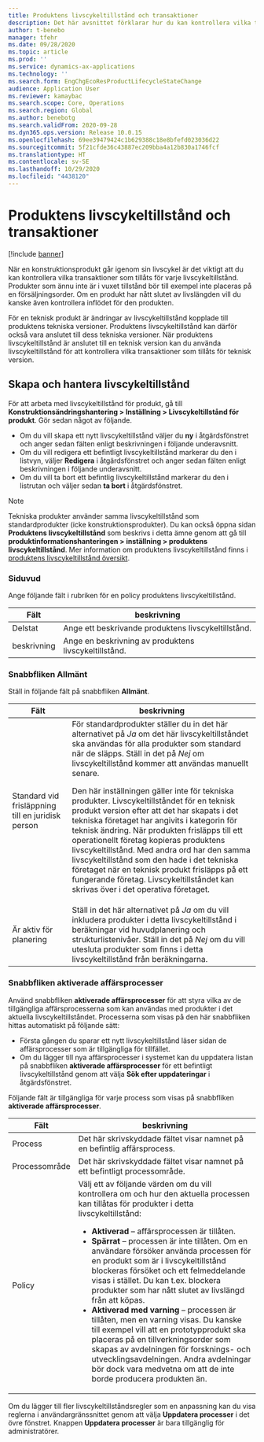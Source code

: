 ```yaml
---
title: Produktens livscykeltillstånd och transaktioner
description: Det här avsnittet förklarar hur du kan kontrollera vilka transaktioner som är tillåtna för varje livscykeltillstånd när en teknisk produkt går igenom dess livscykel.
author: t-benebo
manager: tfehr
ms.date: 09/28/2020
ms.topic: article
ms.prod: ''
ms.service: dynamics-ax-applications
ms.technology: ''
ms.search.form: EngChgEcoResProductLifecycleStateChange
audience: Application User
ms.reviewer: kamaybac
ms.search.scope: Core, Operations
ms.search.region: Global
ms.author: benebotg
ms.search.validFrom: 2020-09-28
ms.dyn365.ops.version: Release 10.0.15
ms.openlocfilehash: 69ee39479424c1b629388c18e8bfefd023036d22
ms.sourcegitcommit: 5f21cfde36c43887ec209bba4a12b830a1746fcf
ms.translationtype: HT
ms.contentlocale: sv-SE
ms.lasthandoff: 10/29/2020
ms.locfileid: "4438120"
---
```

# <a name="product-lifecycle-states-and-transactions"></a>Produktens livscykeltillstånd och transaktioner

[!include [banner](../includes/banner.md)]

När en konstruktionsprodukt går igenom sin livscykel är det viktigt att du kan kontrollera vilka transaktioner som tillåts för varje livscykeltillstånd. Produkter som ännu inte är i vuxet tillstånd bör till exempel inte placeras på en försäljningsorder. Om en produkt har nått slutet av livslängden vill du kanske även kontrollera inflödet för den produkten.

För en teknisk produkt är ändringar av livscykeltillstånd kopplade till produktens tekniska versioner. Produktens livscykeltillstånd kan därför också vara anslutet till dess tekniska versioner. När produktens livscykeltillstånd är anslutet till en teknisk version kan du använda livscykeltillstånd för att kontrollera vilka transaktioner som tillåts för teknisk version.

## <a name="create-and-manage-product-lifecycle-states"></a>Skapa och hantera livscykeltillstånd

För att arbeta med livscykeltillstånd för produkt, gå till **Konstruktionsändringshantering \> Inställning \> Livscykeltillstånd för produkt**. Gör sedan något av följande.

- Om du vill skapa ett nytt livscykeltillstånd väljer du **ny** i åtgärdsfönstret och anger sedan fälten enligt beskrivningen i följande underavsnitt.
- Om du vill redigera ett befintligt livscykeltillstånd markerar du den i listvyn, väljer **Redigera** i åtgärdsfönstret och anger sedan fälten enligt beskrivningen i följande underavsnitt.
- Om du vill ta bort ett befintlig livscykeltillstånd markerar du den i listrutan och väljer sedan **ta bort** i åtgärdsfönstret.

> [!NOTE]
> Tekniska produkter använder samma livscykeltillstånd som standardprodukter (icke konstruktionsprodukter). Du kan också öppna sidan **Produktens livscykeltillstånd** som beskrivs i detta ämne genom att gå till **produktinformationshanteringen \> inställning \> produktens livscykeltillstånd**. Mer information om produktens livscykeltillstånd finns i [produktens livscykeltillstånd översikt](../pim/product-lifecycle.md).

### <a name="header"></a>Siduvud

Ange följande fält i rubriken för en policy produktens livscykeltillstånd.

| Fält | beskrivning |
|---|---|
| Delstat | Ange ett beskrivande produktens livscykeltillstånd. |
| beskrivning | Ange en beskrivning av produktens livscykeltillstånd. |

### <a name="general-fasttab"></a>Snabbfliken Allmänt

Ställ in följande fält på snabbfliken **Allmänt**.

| Fält | beskrivning |
|---|---|
| Standard vid frisläppning till en juridisk person | För standardprodukter ställer du in det här alternativet på *Ja* om det här livscykeltillståndet ska användas för alla produkter som standard när de släpps. Ställ in det på *Nej* om livscykeltillstånd kommer att användas manuellt senare.<p>Den här inställningen gäller inte för tekniska produkter. Livscykeltillståndet för en teknisk produkt version efter att det har skapats i det tekniska företaget har angivits i kategorin för teknisk ändring. När produkten frisläpps till ett operationellt företag kopieras produktens livscykeltillstånd. Med andra ord har den samma livscykeltillstånd som den hade i det tekniska företaget när en teknisk produkt frisläpps på ett fungerande företag. Livscykeltillståndet kan skrivas över i det operativa företaget.</p> |
| Är aktiv för planering | Ställ in det här alternativet på *Ja* om du vill inkludera produkter i detta livscykeltillstånd i beräkningar vid huvudplanering och strukturlistenivåer. Ställ in det på *Nej* om du vill utesluta produkter som finns i detta livscykeltillstånd från beräkningarna. |

### <a name="enabled-business-processes-fasttab"></a>Snabbfliken aktiverade affärsprocesser

Använd snabbfliken **aktiverade affärsprocesser** för att styra vilka av de tillgängliga affärsprocesserna som kan användas med produkter i det aktuella livscykeltillståndet. Processerna som visas på den här snabbfliken hittas automatiskt på följande sätt:

- Första gången du sparar ett nytt livscykeltillstånd läser sidan de affärsprocesser som är tillgängliga för tillfället.
- Om du lägger till nya affärsprocesser i systemet kan du uppdatera listan på snabbfliken **aktiverade affärsprocesser** för ett befintligt livscykeltillstånd genom att välja **Sök efter uppdateringar** i åtgärdsfönstret.

Följande fält är tillgängliga för varje process som visas på snabbfliken **aktiverade affärsprocesser**.

| Fält | beskrivning |
|---|---|
| Process | Det här skrivskyddade fältet visar namnet på en befintlig affärsprocess. |
| Processområde | Det här skrivskyddade fältet visar namnet på ett befintligt processområde. |
| Policy | Välj ett av följande värden om du vill kontrollera om och hur den aktuella processen kan tillåtas för produkter i detta livscykeltillstånd:<ul><li>**Aktiverad** – affärsprocessen är tillåten.</li><li>**Spärrat** – processen är inte tillåten. Om en användare försöker använda processen för en produkt som är i livscykeltillstånd blockeras försöket och ett felmeddelande visas i stället. Du kan t.ex. blockera produkter som har nått slutet av livslängd från att köpas.</li><li>**Aktiverad med varning** – processen är tillåten, men en varning visas. Du kanske till exempel vill att en prototypprodukt ska placeras på en tillverkningsorder som skapas av avdelningen för forsknings- och utvecklingsavdelningen. Andra avdelningar bör dock vara medvetna om att de inte borde producera produkten än.</li></ul> |

Om du lägger till fler livscykeltillståndsregler som en anpassning kan du visa reglerna i användargränssnittet genom att välja **Uppdatera processer** i det övre fönstret. Knappen **Uppdatera processer** är bara tillgänglig för administratörer.
